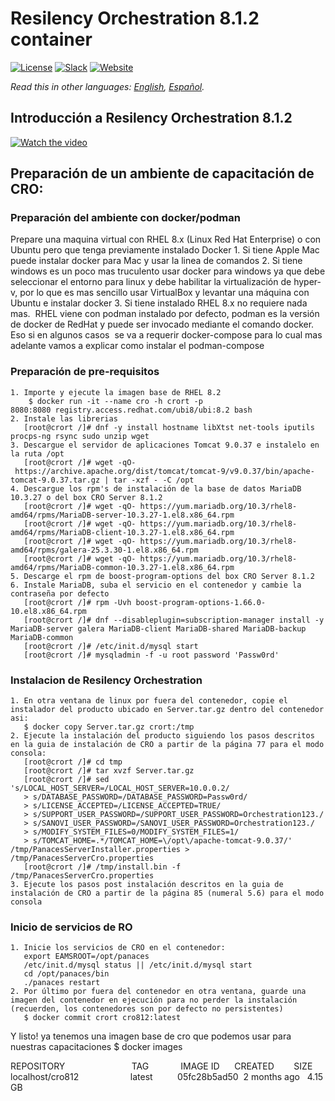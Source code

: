 # Resilency Orchestration 8.1.2 container

[![License](https://img.shields.io/badge/License-Apache2-blue.svg)](https://www.apache.org/licenses/LICENSE-2.0) [![Slack](https://img.shields.io/badge/Join-Slack-blue)](https://callforcode.org/slack) [![Website](https://img.shields.io/badge/View-Website-blue)](https://code-and-response.github.io/Project-Sample/)

*Read this in other languages: [English](README.md), [Español](README.es_co.md).*

## Introducción a Resilency Orchestration 8.1.2

[![Watch the video](https://higherlogicdownload.s3.amazonaws.com/IMWUC/DeveloperWorksImages_blog-storageneers/ScreenShot2018-10-03at4.32.30PM.png)](https://youtu.be/YRKI2deypuI)


## Preparación de un ambiente de capacitación de CRO:

### Preparación del ambiente con docker/podman

Prepare una maquina virtual con RHEL 8.x (Linux Red Hat Enterprise) o con Ubuntu pero que tenga previamente instalado Docker
    1. Si tiene Apple Mac puede instalar docker para Mac y usar la linea de comandos
    2. Si tiene windows es un poco mas truculento usar docker para windows ya que debe seleccionar el entorno para linux y debe habilitar la virtualización de hyper-v, por lo que es mas sencillo usar VirtualBox y levantar una máquina con Ubuntu e instalar docker
    3. Si tiene instalado RHEL 8.x no requiere nada mas.  RHEL viene con podman instalado por defecto, podman es la versión de docker de RedHat y puede ser invocado mediante el comando docker.  Eso si en algunos casos  se va a requerir docker-compose para lo cual mas adelante vamos a explicar como instalar el podman-compose

### Preparación de pre-requisitos

    1. Importe y ejecute la imagen base de RHEL 8.2
        $ docker run -it --name cro -h crort -p 8080:8080 registry.access.redhat.com/ubi8/ubi:8.2 bash
    2. Instale las librerias
       [root@crort /]# dnf -y install hostname libXtst net-tools iputils procps-ng rsync sudo unzip wget
    3. Descargue el servidor de aplicaciones Tomcat 9.0.37 e instalelo en la ruta /opt
       [root@crort /]# wget -qO- https://archive.apache.org/dist/tomcat/tomcat-9/v9.0.37/bin/apache-tomcat-9.0.37.tar.gz | tar -xzf - -C /opt
    4. Descargue los rpm's de instalación de la base de datos MariaDB 10.3.27 o del box CRO Server 8.1.2
       [root@crort /]# wget -qO- https://yum.mariadb.org/10.3/rhel8-amd64/rpms/MariaDB-server-10.3.27-1.el8.x86_64.rpm
       [root@crort /]# wget -qO- https://yum.mariadb.org/10.3/rhel8-amd64/rpms/MariaDB-client-10.3.27-1.el8.x86_64.rpm
       [root@crort /]# wget -qO- https://yum.mariadb.org/10.3/rhel8-amd64/rpms/galera-25.3.30-1.el8.x86_64.rpm
       [root@crort /]# wget -qO- https://yum.mariadb.org/10.3/rhel8-amd64/rpms/MariaDB-common-10.3.27-1.el8.x86_64.rpm
    5. Descarge el rpm de boost-program-options del box CRO Server 8.1.2
    6. Instale MariaDB, suba el servicio en el contenedor y cambie la contraseña por defecto
       [root@crort /]# rpm -Uvh boost-program-options-1.66.0-10.el8.x86_64.rpm
       [root@crort /]# dnf --disableplugin=subscription-manager install -y MariaDB-server galera MariaDB-client MariaDB-shared MariaDB-backup MariaDB-common
       [root@crort /]# /etc/init.d/mysql start
       [root@crort /]# mysqladmin -f -u root password 'Passw0rd'

### Instalacion de Resilency Orchestration

    1. En otra ventana de linux por fuera del contenedor, copie el instalador del producto ubicado en Server.tar.gz dentro del contenedor asi:
       $ docker copy Server.tar.gz crort:/tmp
    2. Ejecute la instalación del producto siguiendo los pasos descritos en la guia de instalación de CRO a partir de la página 77 para el modo consola:
       [root@crort /]# cd tmp
       [root@crort /]# tar xvzf Server.tar.gz
       [root@crort /]# sed 's/LOCAL_HOST_SERVER=/LOCAL_HOST_SERVER=10.0.0.2/
       > s/DATABASE_PASSWORD=/DATABASE_PASSWORD=Passw0rd/
       > s/LICENSE_ACCEPTED=/LICENSE_ACCEPTED=TRUE/
       > s/SUPPORT_USER_PASSWORD=/SUPPORT_USER_PASSWORD=Orchestration123./
       > s/SANOVI_USER_PASSWORD=/SANOVI_USER_PASSWORD=Orchestration123./
       > s/MODIFY_SYSTEM_FILES=0/MODIFY_SYSTEM_FILES=1/
       > s/TOMCAT_HOME=.*/TOMCAT_HOME=\/opt\/apache-tomcat-9.0.37/' /tmp/PanacesServerInstaller.properties > /tmp/PanacesServerCro.properties
       [root@crort /]# /tmp/install.bin -f /tmp/PanacesServerCro.properties
    3. Ejecute los pasos post instalación descritos en la guia de instalación de CRO a partir de la página 85 (numeral 5.6) para el modo consola

### Inicio de servicios de RO

    1. Inicie los servicios de CRO en el contenedor:
       export EAMSROOT=/opt/panaces
       /etc/init.d/mysql status || /etc/init.d/mysql start
       cd /opt/panaces/bin
       ./panaces restart
    2. Por último por fuera del contenedor en otra ventana, guarde una imagen del contenedor en ejecución para no perder la instalación (recuerden, los contenedores son por defecto no persistentes)
       $ docker commit crort cro812:latest
    
Y listo! ya tenemos una imagen base de cro que podemos usar para nuestras capacitaciones
    $ docker images

REPOSITORY                           TAG             IMAGE ID      CREATED        SIZE
localhost/cro812                     latest          05fc28b5ad50  2 months ago   4.15 GB
